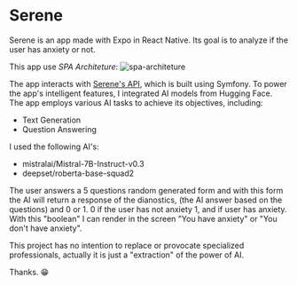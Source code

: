 # Serene

Serene is an app made with Expo in React Native. Its goal is to analyze if the user has anxiety or not. 

This app use _SPA Architeture_:
![spa-architeture](https://miro.medium.com/v2/resize:fit:1200/1*UDNTLsNbqVYI284ea3VjDA.png)

The app interacts with [Serene's API](https://github.com/vdanviel/serene-check-api), which is built using Symfony. To power the app's intelligent features, I integrated AI models from Hugging Face. The app employs various AI tasks to achieve its objectives, including:
- Text Generation
- Question Answering

I used the following AI's:
- mistralai/Mistral-7B-Instruct-v0.3
- deepset/roberta-base-squad2

The user answers a 5 questions random generated form and with this form the AI will return a response of the dianostics, (the AI answer based on the questions) and 0 or 1. 0 if the user has not anxiety 1, and if user has anxiety. With this "boolean" I can render  in the screen "You have anxiety" or "You don't have anxiety".

This project has no intention to replace or provocate specialized professionals, actually it is just a "extraction" of the power of AI.

Thanks. 😁
